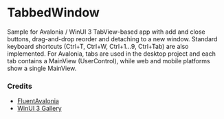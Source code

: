 # TabbedWindow
Sample for Avalonia / WinUI 3 TabView-based app with add and close buttons, drag-and-drop reorder and detaching to a new window.
Standard keyboard shortcuts (Ctrl+T, Ctrl+W, Ctrl+1...9, Ctrl+Tab) are also implemented.
For Avalonia, tabs are used in the desktop project and each tab contains a MainView (UserControl), while web and mobile platforms show a single MainView.

### Credits
- [FluentAvalonia](https://github.com/amwx/FluentAvalonia)
- [WinUI 3 Gallery](https://github.com/microsoft/WinUI-Gallery)
